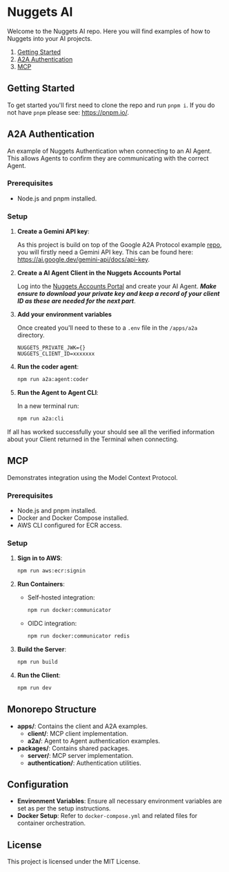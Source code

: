 # Nuggets AI

Welcome to the Nuggets AI repo. Here you will find examples of how to Nuggets into your AI projects.

1. [Getting Started](#getting-started)
2. [A2A Authentication](#a2a-authentication)
3. [MCP](#mcp)

## Getting Started

To get started you'll first need to clone the repo and run `pnpm i`. If you do not have `pnpm` please see: https://pnpm.io/.

## A2A Authentication

An example of Nuggets Authentication when connecting to an AI Agent. This allows Agents to confirm they are communicating with the correct Agent.

### Prerequisites

- Node.js and pnpm installed.

### Setup

1. **Create a Gemini API key**:

   As this project is build on top of the Google A2A Protocol example [repo](https://github.com/google/A2A/tree/main/samples/js), you will firstly need a Gemini API key. This can be found here: https://ai.google.dev/gemini-api/docs/api-key.

2. **Create a AI Agent Client in the Nuggets Accounts Portal**

   Log into the [Nuggets Accounts Portal](https://accounts.nuggets.life) and create your AI Agent. **_Make ensure to download your private key and keep a record of your client ID as these are needed for the next part_**.

3. **Add your environment variables**

   Once created you'll need to these to a `.env` file in the `/apps/a2a` directory.

   ```
   NUGGETS_PRIVATE_JWK={}
   NUGGETS_CLIENT_ID=xxxxxxx
   ```

4. **Run the coder agent**:

   ```bash
   npm run a2a:agent:coder
   ```

5. **Run the Agent to Agent CLI**:

   In a new terminal run:

   ```bash
   npm run a2a:cli
   ```

If all has worked successfully your should see all the verified information about your Client returned in the Terminal when connecting.

## MCP

Demonstrates integration using the Model Context Protocol.

### Prerequisites

- Node.js and pnpm installed.
- Docker and Docker Compose installed.
- AWS CLI configured for ECR access.

### Setup

1. **Sign in to AWS**:

   ```bash
   npm run aws:ecr:signin
   ```

2. **Run Containers**:

   - Self-hosted integration:
     ```bash
     npm run docker:communicator
     ```
   - OIDC integration:
     ```bash
     npm run docker:communicator redis
     ```

3. **Build the Server**:

   ```bash
   npm run build
   ```

4. **Run the Client**:
   ```bash
   npm run dev
   ```

## Monorepo Structure

- **apps/**: Contains the client and A2A examples.
  - **client/**: MCP client implementation.
  - **a2a/**: Agent to Agent authentication examples.
- **packages/**: Contains shared packages.
  - **server/**: MCP server implementation.
  - **authentication/**: Authentication utilities.

## Configuration

- **Environment Variables**: Ensure all necessary environment variables are set as per the setup instructions.
- **Docker Setup**: Refer to `docker-compose.yml` and related files for container orchestration.

## License

This project is licensed under the MIT License.

